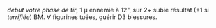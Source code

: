 _debut votre phase de tir_, 1 μ ennemie à 12", sur 2+ subie résultat (+1 si _terrifiée_) BM. ∀ figurines tuées, guérir D3 blessures.